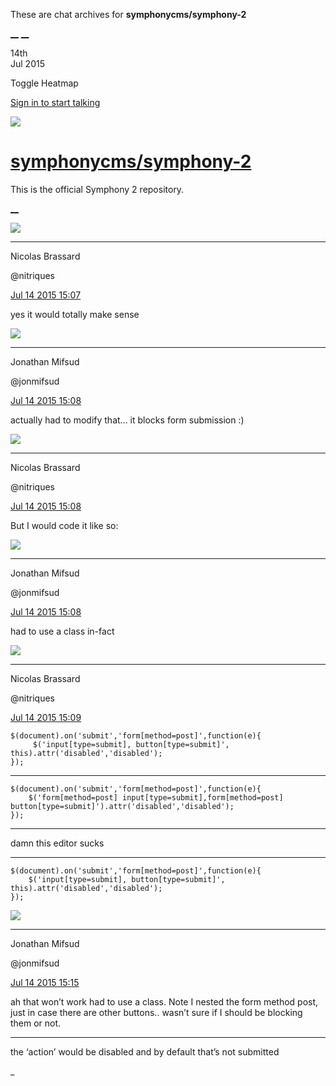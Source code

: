 These are chat archives for **symphonycms/symphony-2**

[__](/symphonycms/symphony-2/archives/2015/07/15)
[__](/symphonycms/symphony-2/archives/2015/07/13)

14th  
Jul 2015

Toggle Heatmap

[Sign in to start talking](/login?action=login&button=archive-login)

![](https://avatars-02.gitter.im/group/iv/3/57542c45c43b8c601977197e?s=48)

#  [symphonycms/symphony-2](/symphonycms/symphony-2)

This is the official Symphony 2 repository.

[ __ ](/orgs/symphonycms/rooms "More symphonycms rooms" )

![](https://avatars1.githubusercontent.com/u/771169?v=3&s=30)

__ __

Nicolas Brassard

@nitriques

[Jul 14 2015
15:07](https://gitter.im/symphonycms/symphony-2?at=55a525c5a4e7bc47651e9306 ""
)

yes it would totally make sense

![](https://avatars1.githubusercontent.com/u/859775?v=3&s=30)

__ __

Jonathan Mifsud

@jonmifsud

[Jul 14 2015
15:08](https://gitter.im/symphonycms/symphony-2?at=55a525d98e28b0c71ac99045 ""
)

actually had to modify that… it blocks form submission :)

![](https://avatars1.githubusercontent.com/u/771169?v=3&s=30)

__ __

Nicolas Brassard

@nitriques

[Jul 14 2015
15:08](https://gitter.im/symphonycms/symphony-2?at=55a525e28e28b0c71ac9904c ""
)

But I would code it like so:

![](https://avatars1.githubusercontent.com/u/859775?v=3&s=30)

__ __

Jonathan Mifsud

@jonmifsud

[Jul 14 2015
15:08](https://gitter.im/symphonycms/symphony-2?at=55a525fbe3268c381d5b71be ""
)

had to use a class in-fact

![](https://avatars1.githubusercontent.com/u/771169?v=3&s=30)

__ __

Nicolas Brassard

@nitriques

[Jul 14 2015
15:09](https://gitter.im/symphonycms/symphony-2?at=55a526140df56f7e6870a953 ""
)

    
    
    $(document).on('submit','form[method=post]',function(e){
         $('input[type=submit], button[type=submit]', this).attr('disabled','disabled');
    });

__ __

    
    
    $(document).on('submit','form[method=post]',function(e){
        $('form[method=post] input[type=submit],form[method=post] button[type=submit]').attr('disabled','disabled');
    });

__ __

damn this editor sucks

__ __

    
    
    $(document).on('submit','form[method=post]',function(e){
        $('input[type=submit], button[type=submit]', this).attr('disabled','disabled');
    });

![](https://avatars1.githubusercontent.com/u/859775?v=3&s=30)

__ __

Jonathan Mifsud

@jonmifsud

[Jul 14 2015
15:15](https://gitter.im/symphonycms/symphony-2?at=55a527ae226e09c9692bc76d ""
)

ah that won’t work had to use a class. Note I nested the form method post,
just in case there are other buttons.. wasn’t sure if I should be blocking
them or not.

__ __

the ‘action’ would be disabled and by default that’s not submitted

_

